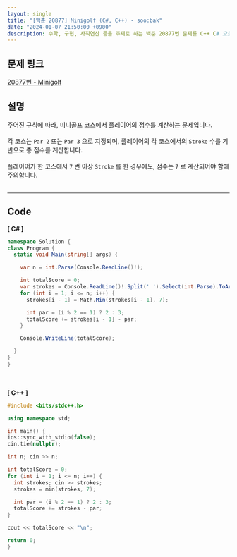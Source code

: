 ```yaml
---
layout: single
title: "[백준 20877] Minigolf (C#, C++) - soo:bak"
date: "2024-01-07 21:50:00 +0900"
description: 수학, 구현, 사칙연산 등을 주제로 하는 백준 20877번 문제를 C++ C# 으로 풀이 및 해설
---
```


## 문제 링크
  [20877번 - Minigolf](https://www.acmicpc.net/problem/20877)

## 설명
주어진 규칙에 따라, 미니골프 코스에서 플레이어의 점수를 계산하는 문제입니다. <br>
<br>
각 코스는 `Par 2` 또는 `Par 3` 으로 지정되며, 플레이어의 각 코스에서의 `Stroke` 수를 기반으로 총 점수를 계산합니다. <br>
<br>
플레이어가 한 코스에서 `7` 번 이상 `Stroke` 를 한 경우에도, 점수는 `7` 로 계산되어야 함에 주의합니다. <br>
<br>

- - -

## Code
<b>[ C# ] </b>
<br>

  ```c#
namespace Solution {
  class Program {
    static void Main(string[] args) {

      var n = int.Parse(Console.ReadLine()!);

      int totalScore = 0;
      var strokes = Console.ReadLine()!.Split(' ').Select(int.Parse).ToArray();
      for (int i = 1; i <= n; i++) {
        strokes[i - 1] = Math.Min(strokes[i - 1], 7);

        int par = (i % 2 == 1) ? 2 : 3;
        totalScore += strokes[i - 1] - par;
      }

      Console.WriteLine(totalScore);

    }
  }
}
  ```
<br><br>
<b>[ C++ ] </b>
<br>

  ```c++
#include <bits/stdc++.h>

using namespace std;

int main() {
  ios::sync_with_stdio(false);
  cin.tie(nullptr);

  int n; cin >> n;

  int totalScore = 0;
  for (int i = 1; i <= n; i++) {
    int strokes; cin >> strokes;
    strokes = min(strokes, 7);

    int par = (i % 2 == 1) ? 2 : 3;
    totalScore += strokes - par;
  }

  cout << totalScore << "\n";

  return 0;
}
  ```
